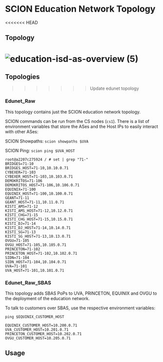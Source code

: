 # SCION Education Network Topology

<<<<<<< HEAD
## Topology
![education-isd-as-overview (5)](https://github.com/netsys-lab/seed-emulator/assets/32448709/5b551faa-ce1c-4a81-bb91-734972e892cd)
=======
## Topologies
>>>>>>> Update edunet topology

### Edunet_Raw
This topology contains just the SCION education network topology.

SCION commands can be run from the CS nodes (`cs1`). There is a list of environment variables that store the ASes and the Host IPs to easily interact with other ASes:

SCION Showpaths:
`scion showpaths $UVA`

SCION Ping:
`scion ping $UVA_HOST`

```
root@a2207c275924 / # set | grep "71-"
BRIDGES=71-10
BRIDGES_HOST=71-10,10.10.0.71
CYBEXER=71-103
CYBEXER_HOST=71-103,10.103.0.71
DEMOKRITOS=71-106
DEMOKRITOS_HOST=71-106,10.106.0.71
EQUINIX=71-100
EQUINIX_HOST=71-100,10.100.0.71
GEANT=71-11
GEANT_HOST=71-11,10.11.0.71
KISTI_AMS=71-12
KISTI_AMS_HOST=71-12,10.12.0.71
KISTI_CHG=71-15
KISTI_CHG_HOST=71-15,10.15.0.71
KISTI_DJ=71-14
KISTI_DJ_HOST=71-14,10.14.0.71
KISTI_SG=71-13
KISTI_SG_HOST=71-13,10.13.0.71
OVGU=71-105
OVGU_HOST=71-105,10.105.0.71
PRINCETON=71-102
PRINCETON_HOST=71-102,10.102.0.71
SIDN=71-104
SIDN_HOST=71-104,10.104.0.71
UVA=71-101
UVA_HOST=71-101,10.101.0.71
```


### Edunet_Raw_SBAS
This topology adds SBAS PoPs to UVA, PRINCETON, EQUINIX and OVGU to the deployment of the education network. 

To talk to customers over SBAS, use the respective environment variables:

`ping $EQUINIX_CUSTOMER_HOST`

```
EQUINIX_CUSTOMER_HOST=10.200.0.71
UVA_CUSTOMER_HOST=10.201.0.71
PRINCETON_CUSTOMER_HOST=10.202.0.71
OVGU_CUSTOMER_HOST=10.205.0.71
```

## Usage
